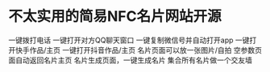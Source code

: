 # 不太实用的简易NFC名片网站开源
一键拨打电话
一键打开对方QQ聊天窗口
一键复制微信号并自动打开app
一键打开快手作品/主页
一键打开抖音作品/主页
名片页面可以放一张图片/自拍
空参数页面自动返回名片主页
名片生成页面，一键生成名片
集合所有名片做一个交友墙
